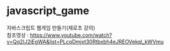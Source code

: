 # javascript_game
자바스크립트 웹게임 만들기(제로초 강의)<br>
참조영상 : https://www.youtube.com/watch?v=Qq2IJ2iEgWA&list=PLcqDmjxt30Rtbxbh4eJREOVekql_kWVmu

